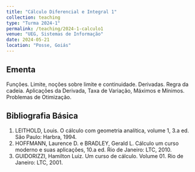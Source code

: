 ```yaml
---
title: "Cálculo Diferencial e Integral 1"
collection: teaching
type: "Turma 2024-1"
permalink: /teaching/2024-1-calculo1
venue: "UEG, Sistemas de Informação"
date: 2024-05-21
location: "Posse, Goiás"
---
```


## Ementa

Funções. Limite, noções sobre limite e continuidade. Derivadas. Regra da cadeia. Aplicações da Derivada, Taxa de Variação, Máximos e Mínimos. Problemas de
Otimização.

## Bibliografia Básica


1. LEITHOLD, Louis. O cálculo com geometria analítica, volume 1, 3.a ed. São Paulo: Harbra, 1994.
2. HOFFMANN, Laurence D. e BRADLEY, Gerald L. Cálculo um curso moderno e suas aplicações, 10.a ed. Rio de Janeiro: LTC, 2010.
3. GUIDORIZZI, Hamilton Luiz. Um curso de cálculo. Volume 01. Rio de Janeiro: LTC, 2001.
